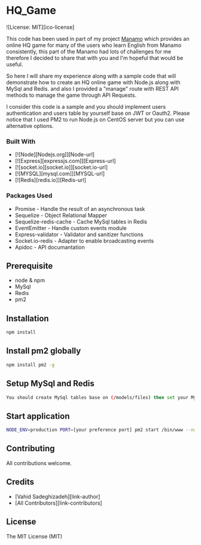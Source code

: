 # HQ_Game
![License: MIT][ico-license]

This code has been used in part of my project [Manamo](https://manamo.app) which provides an online HQ game for many of the users who learn English from Manamo consistently, this part of the Manamo had lots of challenges for me therefore I decided to share that with you and I'm hopeful that would be useful.

So here I will share my experience along with a sample code that will demonstrate how to create an HQ online game with Node.js along with MySql and Redis. and also I provided a "manage" route with REST API methods to manage the game through API Requests.

I consider this code is a sample and you should implement users authentication and users table by yourself base on JWT or Oauth2.
Please notice that I used PM2 to run Node.js on CentOS server but you can use alternative options.

### Built With

* [![Node][Nodejs.org]][Node-url]
* [![Express][expressjs.com]][Express-url]
* [![socket.io][socket.io]][socket.io-url]
* [![MYSQL][mysql.com]][MYSQL-url]
* [![Redis][redis.io]][Redis-url]

### Packages Used
* Promise - Handle the result of an asynchronous task
* Sequelize - Object Relational Mapper
* Sequelize-redis-cache - Cache MySql tables in Redis
* EventEmitter - Handle custom events module
* Express-validator - Validator and sanitizer functions
* Socket.io-redis - Adapter to enable broadcasting events
* Apidoc - API documantation

## Prerequisite
* node & npm
* MySql
* Redis
* pm2

## Installation
```sh
npm install
```

## Install pm2 globally
```sh
npm install pm2 -g
```

## Setup MySql and Redis
```sh
You should create MySql tables base on (/models/files) then set your MySql and Redis configration in (/config/config.json)
```

## Start application
```sh
NODE_ENV=production PORT=[your preference port] pm2 start /bin/www --name "HQ_Game" --max-memory-restart [your preference memory]

```
## Contributing

All contributions welcome.

## Credits

- [Vahid Sadeghizadeh][link-author]
- [All Contributors][link-contributors]

## License

The MIT License (MIT)
